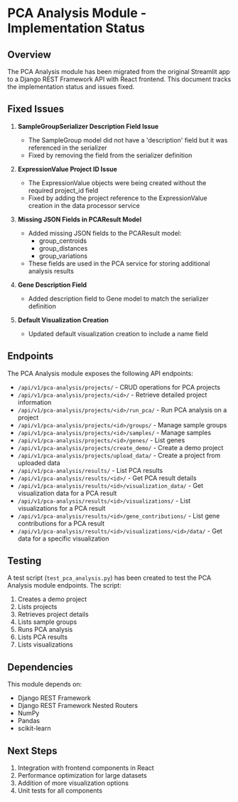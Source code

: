 # PCA Analysis Module - Implementation Status

## Overview
The PCA Analysis module has been migrated from the original Streamlit app to a Django REST Framework API with React frontend. This document tracks the implementation status and issues fixed.

## Fixed Issues

1. **SampleGroupSerializer Description Field Issue**
   - The SampleGroup model did not have a 'description' field but it was referenced in the serializer
   - Fixed by removing the field from the serializer definition

2. **ExpressionValue Project ID Issue**
   - The ExpressionValue objects were being created without the required project_id field
   - Fixed by adding the project reference to the ExpressionValue creation in the data processor service

3. **Missing JSON Fields in PCAResult Model**
   - Added missing JSON fields to the PCAResult model:
     - group_centroids
     - group_distances
     - group_variations
   - These fields are used in the PCA service for storing additional analysis results

4. **Gene Description Field**
   - Added description field to Gene model to match the serializer definition

5. **Default Visualization Creation**
   - Updated default visualization creation to include a name field

## Endpoints

The PCA Analysis module exposes the following API endpoints:

- `/api/v1/pca-analysis/projects/` - CRUD operations for PCA projects
- `/api/v1/pca-analysis/projects/<id>/` - Retrieve detailed project information
- `/api/v1/pca-analysis/projects/<id>/run_pca/` - Run PCA analysis on a project
- `/api/v1/pca-analysis/projects/<id>/groups/` - Manage sample groups
- `/api/v1/pca-analysis/projects/<id>/samples/` - Manage samples
- `/api/v1/pca-analysis/projects/<id>/genes/` - List genes
- `/api/v1/pca-analysis/projects/create_demo/` - Create a demo project
- `/api/v1/pca-analysis/projects/upload_data/` - Create a project from uploaded data
- `/api/v1/pca-analysis/results/` - List PCA results
- `/api/v1/pca-analysis/results/<id>/` - Get PCA result details
- `/api/v1/pca-analysis/results/<id>/visualization_data/` - Get visualization data for a PCA result
- `/api/v1/pca-analysis/results/<id>/visualizations/` - List visualizations for a PCA result
- `/api/v1/pca-analysis/results/<id>/gene_contributions/` - List gene contributions for a PCA result
- `/api/v1/pca-analysis/results/<id>/visualizations/<id>/data/` - Get data for a specific visualization

## Testing

A test script (`test_pca_analysis.py`) has been created to test the PCA Analysis module endpoints. The script:

1. Creates a demo project
2. Lists projects
3. Retrieves project details
4. Lists sample groups
5. Runs PCA analysis
6. Lists PCA results
7. Lists visualizations

## Dependencies

This module depends on:
- Django REST Framework
- Django REST Framework Nested Routers
- NumPy
- Pandas
- scikit-learn

## Next Steps

1. Integration with frontend components in React
2. Performance optimization for large datasets
3. Addition of more visualization options
4. Unit tests for all components